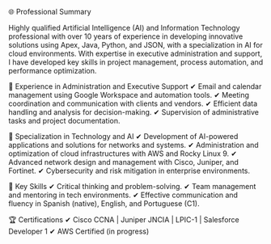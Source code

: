 🌐 Professional Summary

Highly qualified Artificial Intelligence (AI) and Information Technology professional with over 10 years of experience in developing innovative solutions using Apex, Java, Python, and JSON, with a specialization in AI for cloud environments. With expertise in executive administration and support, I have developed key skills in project management, process automation, and performance optimization.

🔹 Experience in Administration and Executive Support
✔ Email and calendar management using Google Workspace and automation tools.
✔ Meeting coordination and communication with clients and vendors.
✔ Efficient data handling and analysis for decision-making.
✔ Supervision of administrative tasks and project documentation.

🔹 Specialization in Technology and AI
✔ Development of AI-powered applications and solutions for networks and systems.
✔ Administration and optimization of cloud infrastructures with AWS and Rocky Linux 9.
✔ Advanced network design and management with Cisco, Juniper, and Fortinet.
✔ Cybersecurity and risk mitigation in enterprise environments.

🔹 Key Skills
✔ Critical thinking and problem-solving.
✔ Team management and mentoring in tech environments.
✔ Effective communication and fluency in Spanish (native), English, and Portuguese (C1).

🏆 Certifications
✔ Cisco CCNA | Juniper JNCIA | LPIC-1 | Salesforce Developer 1
✔ AWS Certified (in progress)

